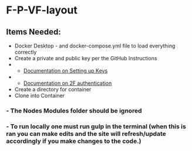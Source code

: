 # F-P-VF-layout
## Items Needed:
- Docker Desktop - and docker-compose.yml file to load everything correctly
- Create a private and public key per the GitHub Instructions 
- - <a href="https://docs.github.com/en/authentication/connecting-to-github-with-ssh/generating-a-new-ssh-key-and-adding-it-to-the-ssh-agent">Documentation on Setting up Keys</a>
- - <a href="https://docs.github.com/en/authentication/securing-your-account-with-two-factor-authentication-2fa/configuring-two-factor-authentication">Documentation on 2F authentication</a>
- Create a directory for container 
- Clone into Container
### - The Nodes Modules folder should be ignored 
### - To run locally one must run gulp in the terminal (when this is ran you can make edits and the site will refresh/update accordingly if you make changes to the code.) 
